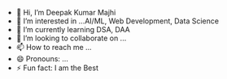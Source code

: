 - 👋 Hi, I’m Deepak Kumar Majhi
- 👀 I’m interested in ...AI/ML, Web Development, Data Science
- 🌱 I’m currently learning DSA, DAA
- 💞️ I’m looking to collaborate on ...
- 📫 How to reach me ...
- 😄 Pronouns: ...
- ⚡ Fun fact: I am the Best

<!---
deepak443mki/deepak443mki is a ✨ special ✨ repository because its `README.md` (this file) appears on your GitHub profile.
You can click the Preview link to take a look at your changes.
--->

